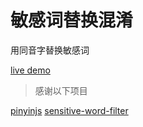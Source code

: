 
# 敏感词替换混淆

用同音字替换敏感词

[live demo](https://josherich.github.io/censor-obfus/)

> 感谢以下项目

[pinyinjs](https://github.com/sxei/pinyinjs)
[sensitive-word-filter](https://github.com/gaohuifeng/sensitive-word-filter)